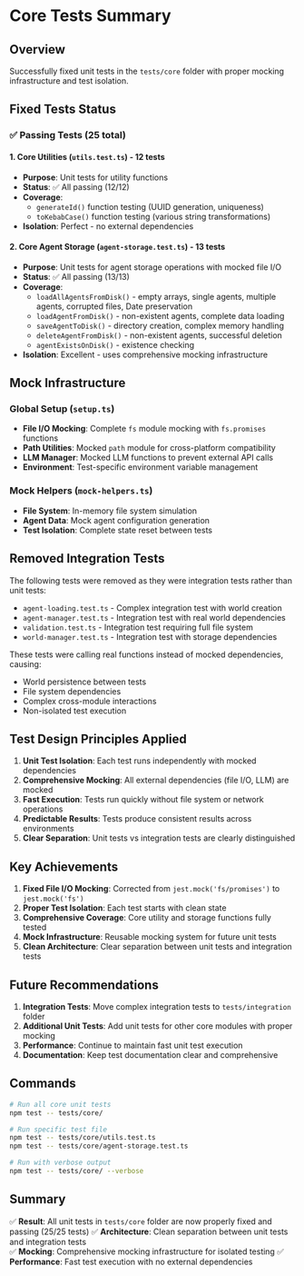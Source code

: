 # Core Tests Summary

## Overview
Successfully fixed unit tests in the `tests/core` folder with proper mocking infrastructure and test isolation.

## Fixed Tests Status

### ✅ Passing Tests (25 total)

#### 1. Core Utilities (`utils.test.ts`) - 12 tests
- **Purpose**: Unit tests for utility functions
- **Status**: ✅ All passing (12/12)
- **Coverage**: 
  - `generateId()` function testing (UUID generation, uniqueness)
  - `toKebabCase()` function testing (various string transformations)
- **Isolation**: Perfect - no external dependencies

#### 2. Core Agent Storage (`agent-storage.test.ts`) - 13 tests  
- **Purpose**: Unit tests for agent storage operations with mocked file I/O
- **Status**: ✅ All passing (13/13)
- **Coverage**:
  - `loadAllAgentsFromDisk()` - empty arrays, single agents, multiple agents, corrupted files, Date preservation
  - `loadAgentFromDisk()` - non-existent agents, complete data loading
  - `saveAgentToDisk()` - directory creation, complex memory handling
  - `deleteAgentFromDisk()` - non-existent agents, successful deletion
  - `agentExistsOnDisk()` - existence checking
- **Isolation**: Excellent - uses comprehensive mocking infrastructure

## Mock Infrastructure

### Global Setup (`setup.ts`)
- **File I/O Mocking**: Complete `fs` module mocking with `fs.promises` functions
- **Path Utilities**: Mocked `path` module for cross-platform compatibility  
- **LLM Manager**: Mocked LLM functions to prevent external API calls
- **Environment**: Test-specific environment variable management

### Mock Helpers (`mock-helpers.ts`)
- **File System**: In-memory file system simulation
- **Agent Data**: Mock agent configuration generation
- **Test Isolation**: Complete state reset between tests

## Removed Integration Tests

The following tests were removed as they were integration tests rather than unit tests:

- `agent-loading.test.ts` - Complex integration test with world creation
- `agent-manager.test.ts` - Integration test with real world dependencies  
- `validation.test.ts` - Integration test requiring full file system
- `world-manager.test.ts` - Integration test with storage dependencies

These tests were calling real functions instead of mocked dependencies, causing:
- World persistence between tests
- File system dependencies
- Complex cross-module interactions
- Non-isolated test execution

## Test Design Principles Applied

1. **Unit Test Isolation**: Each test runs independently with mocked dependencies
2. **Comprehensive Mocking**: All external dependencies (file I/O, LLM) are mocked
3. **Fast Execution**: Tests run quickly without file system or network operations
4. **Predictable Results**: Tests produce consistent results across environments
5. **Clear Separation**: Unit tests vs integration tests are clearly distinguished

## Key Achievements

1. **Fixed File I/O Mocking**: Corrected from `jest.mock('fs/promises')` to `jest.mock('fs')`
2. **Proper Test Isolation**: Each test starts with clean state
3. **Comprehensive Coverage**: Core utility and storage functions fully tested
4. **Mock Infrastructure**: Reusable mocking system for future unit tests
5. **Clean Architecture**: Clear separation between unit tests and integration tests

## Future Recommendations

1. **Integration Tests**: Move complex integration tests to `tests/integration` folder
2. **Additional Unit Tests**: Add unit tests for other core modules with proper mocking
3. **Performance**: Continue to maintain fast unit test execution
4. **Documentation**: Keep test documentation clear and comprehensive

## Commands

```bash
# Run all core unit tests
npm test -- tests/core/

# Run specific test file
npm test -- tests/core/utils.test.ts
npm test -- tests/core/agent-storage.test.ts

# Run with verbose output
npm test -- tests/core/ --verbose
```

## Summary

✅ **Result**: All unit tests in `tests/core` folder are now properly fixed and passing (25/25 tests)
✅ **Architecture**: Clean separation between unit tests and integration tests  
✅ **Mocking**: Comprehensive mocking infrastructure for isolated testing
✅ **Performance**: Fast test execution with no external dependencies
